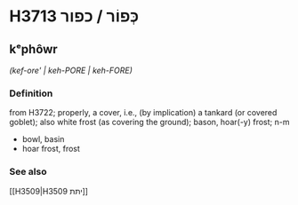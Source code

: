 # H3713 כְּפוֹר / כפור

## kᵉphôwr

_(kef-ore' | keh-PORE | keh-FORE)_

### Definition

from H3722; properly, a cover, i.e., (by implication) a tankard (or covered goblet); also white frost (as covering the ground); bason, hoar(-y) frost; n-m

- bowl, basin
- hoar frost, frost

### See also

[[H3509|H3509 יתת]]
